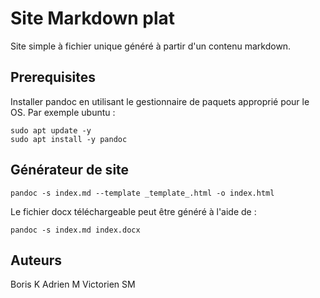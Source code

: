 # Site Markdown plat
Site simple à fichier unique généré à partir d'un contenu markdown. 

## Prerequisites
Installer pandoc en utilisant le gestionnaire de paquets approprié pour le OS. Par exemple ubuntu :
```
sudo apt update -y
sudo apt install -y pandoc
```

## Générateur de site
```
pandoc -s index.md --template _template_.html -o index.html
```

Le fichier docx téléchargeable peut être généré à l'aide de :
```
pandoc -s index.md index.docx
```

## Auteurs
Boris K
Adrien M
Victorien SM
